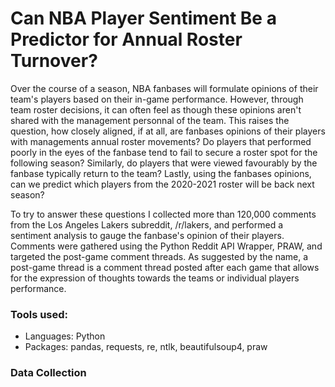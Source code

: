 # Can NBA Player Sentiment Be a Predictor for Annual Roster Turnover?
Over the course of a season, NBA fanbases will formulate opinions of their team's players based on their in-game performance. However, through team roster decisions, it can often feel as though these opinions aren't shared with the management personnal of the team. This raises the question, how closely aligned, if at all, are fanbases opinions of their players with managements annual roster movements? Do players that performed poorly in the eyes of the fanbase tend to fail to secure a roster spot for the following season? Similarly, do players that were viewed favourably by the fanbase typically return to the team? Lastly, using the fanbases opinions, can we predict which players from the 2020-2021 roster will be back next season?

To try to answer these questions I collected more than 120,000 comments from the Los Angeles Lakers subreddit, /r/lakers, and performed a sentiment analysis to gauge the fanbase's opinion of their players. Comments were gathered using the Python Reddit API Wrapper, PRAW, and targeted the post-game comment threads. As suggested by the name, a post-game thread is a comment thread posted after each game that allows for the expression of thoughts towards the teams or individual players performance. 

### Tools used:
* Languages: Python
* Packages: pandas, requests, re, ntlk, beautifulsoup4, praw

### Data Collection
